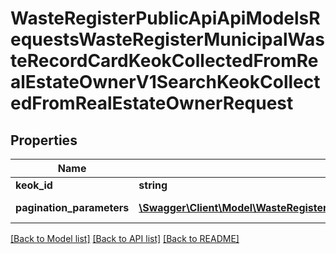 # WasteRegisterPublicApiApiModelsRequestsWasteRegisterMunicipalWasteRecordCardKeokCollectedFromRealEstateOwnerV1SearchKeokCollectedFromRealEstateOwnerRequest

## Properties
Name | Type | Description | Notes
------------ | ------------- | ------------- | -------------
**keok_id** | **string** |  | [optional] 
**pagination_parameters** | [**\Swagger\Client\Model\WasteRegisterPublicApiApiModelsCollectionsPaginationParameters**](WasteRegisterPublicApiApiModelsCollectionsPaginationParameters.md) | Parametry paginacji | [optional] 

[[Back to Model list]](../README.md#documentation-for-models) [[Back to API list]](../README.md#documentation-for-api-endpoints) [[Back to README]](../README.md)


